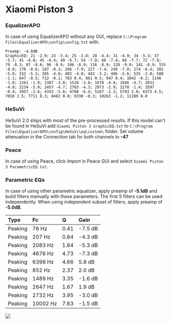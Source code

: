 # Xiaomi Piston 3

### EqualizerAPO
In case of using EqualizerAPO without any GUI, replace `C:\Program Files\EqualizerAPO\config\config.txt`
with:
```
Preamp: -4.8dB
GraphicEQ: 21 -2.9; 23 -3.4; 25 -3.8; 28 -4.4; 31 -4.9; 34 -5.3; 37 -5.7; 41 -6.0; 45 -6.4; 49 -6.7; 54 -7.0; 60 -7.4; 66 -7.7; 72 -7.9; 79 -8.3; 87 -8.6; 96 -8.9; 106 -8.9; 116 -8.9; 128 -9.0; 141 -8.9; 155 -8.8; 170 -8.6; 187 -8.3; 206 -7.9; 227 -7.4; 249 -7.0; 274 -6.4; 302 -5.8; 332 -5.3; 365 -4.6; 402 -4.0; 442 -3.2; 486 -2.6; 535 -2.0; 588 -1.1; 647 -0.5; 712 -0.1; 783 0.4; 861 0.5; 947 0.4; 1042 -0.2; 1146 -1.0; 1261 -1.9; 1387 -3.0; 1526 -3.8; 1678 -4.4; 1846 -4.7; 2031 -4.8; 2234 -5.0; 2457 -4.7; 2703 -4.3; 2973 -2.9; 3270 -1.4; 3597 -0.9; 3957 -2.6; 4353 -5.8; 4788 -6.4; 5267 -2.3; 5793 2.0; 6373 4.5; 7010 2.5; 7711 0.3; 8482 0.0; 9330 -0.3; 10263 -1.2; 11289 0.0
```

### HeSuVi
HeSuVi 2.0 ships with most of the pre-processed results. If this model can't be found in HeSuVi add
`Xiaomi Piston 3 GraphicEQ.txt` to `C:\Program Files\EqualizerAPO\config\HeSuVi\eq\custom\` folder.
Set volume attenuation in the Connection tab for both channels to **-47**

### Peace
In case of using Peace, click *Import* in Peace GUI and select `Xiaomi Piston 3 ParametricEQ.txt`.

### Parametric EQs
In case of using other parametric equalizer, apply preamp of **-5.1dB** and build filters manually
with these parameters. The first 5 filters can be used independently.
When using independent subset of filters, apply preamp of **-5.0dB**.

| Type    | Fc       |    Q | Gain    |
|:--------|:---------|:-----|:--------|
| Peaking | 76 Hz    | 0.41 | -7.5 dB |
| Peaking | 207 Hz   | 0.84 | -4.3 dB |
| Peaking | 2083 Hz  | 1.64 | -5.3 dB |
| Peaking | 4676 Hz  | 4.73 | -7.3 dB |
| Peaking | 6398 Hz  | 4.66 | 5.8 dB  |
| Peaking | 852 Hz   | 2.37 | 2.0 dB  |
| Peaking | 1489 Hz  | 3.35 | -1.6 dB |
| Peaking | 2647 Hz  | 1.67 | 1.9 dB  |
| Peaking | 2732 Hz  | 3.95 | -3.0 dB |
| Peaking | 10002 Hz | 7.63 | -1.5 dB |

![](https://raw.githubusercontent.com/jaakkopasanen/AutoEq/master/results/innerfidelity/sbaf-serious/Xiaomi%20Piston%203/Xiaomi%20Piston%203.png)